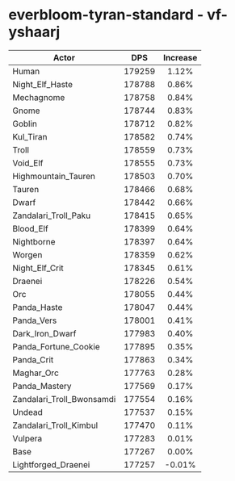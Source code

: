 # everbloom-tyran-standard - vf-yshaarj
| Actor | DPS | Increase |
|---|:---:|:---:|
|Human|179259|1.12%|
|Night_Elf_Haste|178788|0.86%|
|Mechagnome|178758|0.84%|
|Gnome|178744|0.83%|
|Goblin|178712|0.82%|
|Kul_Tiran|178582|0.74%|
|Troll|178559|0.73%|
|Void_Elf|178555|0.73%|
|Highmountain_Tauren|178503|0.70%|
|Tauren|178466|0.68%|
|Dwarf|178442|0.66%|
|Zandalari_Troll_Paku|178415|0.65%|
|Blood_Elf|178399|0.64%|
|Nightborne|178397|0.64%|
|Worgen|178359|0.62%|
|Night_Elf_Crit|178345|0.61%|
|Draenei|178226|0.54%|
|Orc|178055|0.44%|
|Panda_Haste|178047|0.44%|
|Panda_Vers|178001|0.41%|
|Dark_Iron_Dwarf|177983|0.40%|
|Panda_Fortune_Cookie|177895|0.35%|
|Panda_Crit|177863|0.34%|
|Maghar_Orc|177763|0.28%|
|Panda_Mastery|177569|0.17%|
|Zandalari_Troll_Bwonsamdi|177554|0.16%|
|Undead|177537|0.15%|
|Zandalari_Troll_Kimbul|177470|0.11%|
|Vulpera|177283|0.01%|
|Base|177267|0.00%|
|Lightforged_Draenei|177257|-0.01%|
